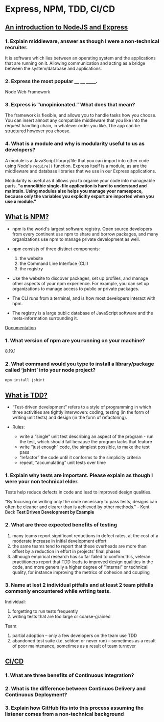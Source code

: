# Express, NPM, TDD, CI/CD

## [An introduction to NodeJS and Express](https://developer.mozilla.org/en-US/docs/Learn/Server-side/Express_Nodejs/Introduction)

### 1. Explain middleware, answer as though I were a non-technical recruiter.

It is software which lies between an operating system and the applications that are running on it. Allowing communication and acting as a bridge between the system/database and applications.

### 2. Express the most popular __ __ ____.

Node Web Framework

### 3. Express is “unopinionated.” What does that mean?

The framework is flexible, and allows you to handle tasks how you choose. You can insert almost any compatible middleware that you like into the request handling chain, in whatever order you like. The app can be structured however you choose.

### 4. What is a module and why is modularity useful to us as developers?

A module is a JavaScript library/file that you can import into other code using Node's `require()` function. Express itself is a module, as are the middleware and database libraries that we use in our Express applications.

Modularity is useful as it allows you to organie your code into manageable parts. **"a monolithic single-file application is hard to understand and maintain. Using modules also helps you manage your namespace, because only the variables you explicitly export are imported when you use a module."**

## [What is NPM?](https://docs.npmjs.com/about-npm)

- npm is the world's largest software registry. Open source developers from every continent use npm to share and borrow packages, and many organizations use npm to manage private development as well.
- npm consists of three distinct components:

  1. the website
  2. the Command Line Interface (CLI)
  3. the registry

- Use the website to discover packages, set up profiles, and manage other aspects of your npm experience. For example, you can set up organizations to manage access to public or private packages.

- The CLI runs from a terminal, and is how most developers interact with npm.

- The registry is a large public database of JavaScript software and the meta-information surrounding it.

[Documentation](https://docs.npmjs.com/cli/v8)

### 1. What version of npm are you running on your machine?

8.19.1

### 2. What command would you type to install a library/package called ‘jshint’ into your node project?

`npm install jshint`

## [What is TDD?](https://www.agilealliance.org/glossary/tdd/)

- “Test-driven development” refers to a style of programming in which three activities are tightly interwoven: coding, testing (in the form of writing unit tests) and design (in the form of refactoring).

- Rules:
  - write a “single” unit test describing an aspect of the program - run the test, which should fail because the program lacks that feature
  - write “just enough” code, the simplest possible, to make the test pass
  - “refactor” the code until it conforms to the simplicity criteria
  - repeat, “accumulating” unit tests over time

### 1. Explain why tests are important. Please explain as though I were your non technical elder.

Tests help reduce defects in code and lead to improved design qualities. 

"By focusing on writing only the code necessary to pass tests, designs can often be cleaner and clearer than is achieved by other methods." - Kent Beck **Test Driven Development by Example**

### 2. What are three expected benefits of testing

1. many teams report significant reductions in defect rates, at the cost of a moderate increase in initial development effort
2. the same teams tend to report that these overheads are more than offset by a reduction in effort in projects’ final phases
3. although empirical research has so far failed to confirm this, veteran practitioners report that TDD leads to improved design qualities in the code, and more generally a higher degree of “internal” or technical quality, for instance improving the metrics of cohesion and coupling

### 3. Name at lest 2 individual pitfalls and at least 2 team pitfalls commonly encountered while writing tests.

Individual:

1. forgetting to run tests frequently
2. writing tests that are too large or coarse-grained

Team:

1. partial adoption – only a few developers on the team use TDD
2. abandoned test suite (i.e. seldom or never run) – sometimes as a result of poor maintenance, sometimes as a result of team turnover

## [CI/CD](https://www.youtube.com/watch?v=xSv_m3KhUO8)

### 1. What are three benefits of Continuous Integration?

### 2. What is the difference between Continuos Delivery and Continuous Deployment?

### 3. Explain how GitHub fits into this process assuming the listener comes from a non-technical background
